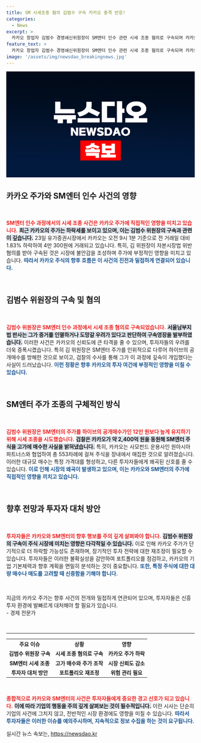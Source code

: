 ```yaml
---
title: SM 시세조종 혐의 김범수 구속 카카오 충격 반응!
categories:
  - News
excerpt: >
  카카오 창업자 김범수 경영쇄신위원장이 SM엔터 인수 관련 시세 조종 혐의로 구속되며 카카오 주가 급락! 검찰은 과거 4일간 2,400억 원을 동원해 불법 매집한 정황을 포착. 경제계가 주목하는 이 사건의 전말을 확인하세요!
feature_text: >
  카카오 창업자 김범수 경영쇄신위원장이 SM엔터 인수 관련 시세 조종 혐의로 구속되며 카카오 주가 급락! 검찰은 과거 4일간 2,400억 원을 동원해 불법 매집한 정황을 포착. 경제계가 주목하는 이 사건의 전말을 확인하세요!
image: '/assets/img/newsdao_breakingnews.jpg'
---
```


<p><img src="/assets/img/newsdao_breakingnews.jpg" alt="implanttips 속보" /></p>

<h2 data-ke-size="size26">카카오 주가와 SM엔터 인수 사건의 영향</h2>

<p data-ke-size="size16">&nbsp;</p>

<p><b><span style="color: #ee2323;">SM엔터 인수 과정에서의 시세 조종 사건은 카카오 주가에 직접적인 영향을 미치고 있습니다.</span></b> <b><span style="background-color: #21538527;">최근 카카오의 주가는 하락세를 보이고 있으며, 이는 김범수 위원장의 구속과 관련이 깊습니다.</span></b> 23일 유가증권시장에서 카카오는 오전 9시 1분 기준으로 전 거래일 대비 1.83% 하락하여 4만 300원에 거래되고 있습니다. 특히, 김 위원장이 자본시장법 위반 혐의를 받아 구속된 것은 시장에 불안감을 조성하며 주가에 부정적인 영향을 미치고 있습니다. <b><span style="color: #1a5490;">따라서 카카오 주식의 향후 흐름은 이 사건의 진전과 밀접하게 연결되어 있습니다.</span></b></p>

<p data-ke-size="size16">&nbsp;</p>

<h2 data-ke-size="size26">김범수 위원장의 구속 및 혐의</h2>

<p data-ke-size="size16">&nbsp;</p>

<p><b><span style="color: #ee2323;">김범수 위원장은 SM엔터 인수 과정에서 시세 조종 혐의로 구속되었습니다.</span></b> <b><span style="background-color: #21538527;">서울남부지법 판사는 그가 증거를 인멸하거나 도망갈 우려가 있다고 판단하여 구속영장을 발부하였습니다.</span></b> 이러한 사건은 카카오의 신뢰도에 큰 타격을 줄 수 있으며, 투자자들의 우려를 더욱 증폭시켰습니다. 특히 김 위원장은 SM엔터 주가를 인위적으로 다루어 하이브의 공개매수를 방해한 것으로 보이고, 검찰의 수사를 통해 그가 이 과정에 깊숙이 개입했다는 사실이 드러났습니다. <b><span style="color: #1a5490;">이런 정황은 향후 카카오의 투자 여건에 부정적인 영향을 미칠 수 있습니다.</span></b></p>

<p data-ke-size="size16">&nbsp;</p>

<h2 data-ke-size="size26">SM엔터 주가 조종의 구체적인 방식</h2>

<p data-ke-size="size16">&nbsp;</p>

<p><b><span style="color: #ee2323;">김범수 위원장은 SM엔터의 주가를 하이브의 공개매수가인 12만 원보다 높게 유지하기 위해 시세 조종을 시도했습니다.</span></b> <b><span style="background-color: #21538527;">검찰은 카카오가 약 2,400억 원을 동원해 SM엔터 주식을 고가에 매수한 사실을 밝혀냈습니다.</span></b> 특히, 카카오는 사모펀드 운용사인 원아시아파트너스와 협업하여 총 553차례에 걸쳐 주식을 장내에서 매집한 것으로 알려졌습니다. 이러한 대규모 매수는 특정 가격대를 형성하고, 다른 투자자들에게 왜곡된 신호를 줄 수 있습니다. <b><span style="color: #1a5490;">이로 인해 시장의 왜곡이 발생하고 있으며, 이는 카카오와 SM엔터의 주가에 직접적인 영향을 끼치고 있습니다.</span></b></p>

<p data-ke-size="size16">&nbsp;</p>

<h2 data-ke-size="size26">향후 전망과 투자자 대처 방안</h2>

<p data-ke-size="size16">&nbsp;</p>

<p><b><span style="color: #ee2323;">투자자들은 카카오와 SM엔터의 향후 행보를 주의 깊게 살펴봐야 합니다.</span></b> <b><span style="background-color: #21538527;">김범수 위원장의 구속이 주식 시장에 미치는 영향은 다각적일 수 있습니다.</span></b> 이로 인해 카카오 주가가 단기적으로 더 하락할 가능성도 존재하며, 장기적인 투자 전략에 대한 재조정이 필요할 수 있습니다. 투자자들은 이러한 불확실성을 감안하여 포트폴리오를 점검하고, 카카오의 기업 기본체력과 향후 계획을 면밀히 분석하는 것이 중요합니다. <b><span style="color: #1a5490;">또한, 특정 주식에 대한 대량 매수나 매도를 고려할 때 신중함을 기해야 합니다.</span></b></p>

<p data-ke-size="size16">&nbsp;</p>

<section class="quote-summary">
  <div class="quote-text">지금의 카카오 주가는 향후 사건의 전개와 밀접하게 연관되어 있으며, 투자자들은 신흥 투자 환경에 발빠르게 대처해야 할 필요가 있습니다.</div>
  <div class="quote-author">- 경제 전문가</div>
</section>

<p data-ke-size="size16">&nbsp;</p>

<hr>

<table style="width: 100%;">
    <tr>
        <th><b>주요 이슈</b></th>
        <th><b>상황</b></th>
        <th><b>영향</b></th>
    </tr>
    <tr>
        <td style="text-align: center; height: 17px;"><b>김범수 위원장 구속</b></td>
        <td style="text-align: center; height: 17px;"><b>시세 조종 혐의로 구속</b></td>
        <td style="text-align: center; height: 17px;"><b>카카오 주가 하락</b></td>
    </tr>
    <tr>
        <td style="text-align: center; height: 17px;"><b>SM엔터 시세 조종</b></td>
        <td style="text-align: center; height: 17px;"><b>고가 매수와 주가 조작</b></td>
        <td style="text-align: center; height: 17px;"><b>시장 신뢰도 감소</b></td>
    </tr>
    <tr>
        <td style="text-align: center; height: 17px;"><b>투자자 대처 방안</b></td>
        <td style="text-align: center; height: 17px;"><b>포트폴리오 재조정</b></td>
        <td style="text-align: center; height: 17px;"><b>위험 관리 필요</b></td>
    </tr>
</table>

<p data-ke-size="size16">&nbsp;</p>

<p><b><span style="color: #ee2323;">종합적으로 카카오와 SM엔터의 사건은 투자자들에게 중요한 경고 신호가 되고 있습니다.</span></b> <b><span style="background-color: #21538527;">이에 따라 기업의 행동을 주의 깊게 살펴보는 것이 필수적입니다.</span></b> 이란 시사는 단순히 기업의 사건에 그치지 않고, 전반적인 시장 환경에도 영향을 미칠 수 있습니다. <b><span style="color: #1a5490;">따라서 투자자들은 이러한 이슈를 예의주시하며, 지속적으로 정보 수집을 하는 것이 요구됩니다.</span></b></p>
실시간 뉴스 속보는, <a href="https://newsdao.kr" rel="dofollow">https://newsdao.kr</a>


